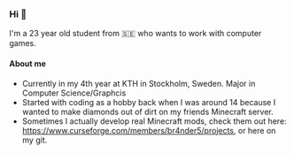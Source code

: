 ### Hi 👋
I'm a 23 year old student from 🇸🇪 who wants to work with computer games.

#### About me
* Currently in my 4th year at KTH in Stockholm, Sweden. Major in Computer Science/Graphcis
* Started with coding as a hobby back when I was around 14 because I wanted to make diamonds out of dirt on my friends Minecraft server.
* Sometimes I actually develop real Minecraft mods, check them out here: https://www.curseforge.com/members/br4nder5/projects, or here on my git.

<!--
**andersblomqvist/andersblomqvist** is a ✨ _special_ ✨ repository because its `README.md` (this file) appears on your GitHub profile.

Here are some ideas to get you started:

- 🔭 I’m currently working on ...
- 🌱 I’m currently learning ...
- 👯 I’m looking to collaborate on ...
- 🤔 I’m looking for help with ...
- 💬 Ask me about ...
- 📫 How to reach me: ...
- 😄 Pronouns: ...
- ⚡ Fun fact: ...
-->
